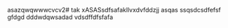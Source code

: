 asazqwqwwwcvcv2# tak
xASASsdfsafakllvxdvfddzjj
asqas
ssqsdcsdfefsf
gfdgd
dddwdqwsadad
vdsdffdfsfafa
